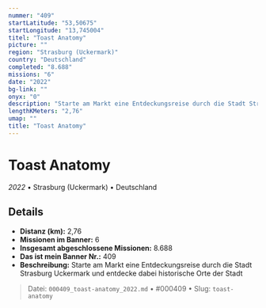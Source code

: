 ```yaml
---
nummer: "409"
startLatitude: "53,50675"
startLongitude: "13,745004"
titel: "Toast Anatomy"
picture: ""
region: "Strasburg (Uckermark)"
country: "Deutschland"
completed: "8.688"
missions: "6"
date: "2022"
bg-link: ""
onyx: "0"
description: "Starte am Markt eine Entdeckungsreise durch die Stadt Strasburg Uckermark und entdecke dabei historische Orte der Stadt"
lengthKMeters: "2,76"
umap: ""
title: "Toast Anatomy"
---
```

# Toast Anatomy

*2022* • Strasburg (Uckermark) • Deutschland



## Details
- **Distanz (km):** 2,76
- **Missionen im Banner:** 6
- **Insgesamt abgeschlossene Missionen:** 8.688
- **Das ist mein Banner Nr.:** 409
- **Beschreibung:** Starte am Markt eine Entdeckungsreise durch die Stadt Strasburg Uckermark und entdecke dabei historische Orte der Stadt



> Datei: `000409_toast-anatomy_2022.md` • #000409 • Slug: `toast-anatomy`
